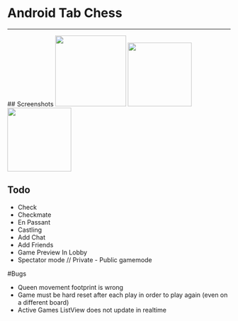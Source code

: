 # Android Tab Chess

<hr>
## Screenshots

<img src="https://github.com/simplegr33n/android-tab-chess/blob/master/screenshots/tablet0001.jpg" width="160">

<img src="https://github.com/simplegr33n/android-tab-chess/blob/master/screenshots/phone0003.jpg" width="144">

<img src="https://github.com/simplegr33n/android-tab-chess/blob/master/screenshots/phone0004.jpg" width="144">


## Todo
* Check
* Checkmate
* En Passant
* Castling
* Add Chat
* Add Friends
* Game Preview In Lobby
* Spectator mode // Private - Public gamemode

#Bugs
* Queen movement footprint is wrong
* Game must be hard reset after each play in order to play again (even on a different board)
* Active Games ListView does not update in realtime



